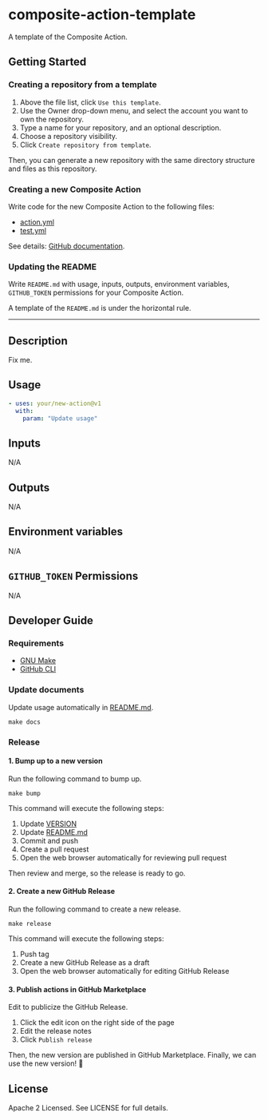 # composite-action-template

A template of the Composite Action.

## Getting Started

### Creating a repository from a template

1. Above the file list, click `Use this template`.
2. Use the Owner drop-down menu, and select the account you want to own the repository.
3. Type a name for your repository, and an optional description.
4. Choose a repository visibility.
5. Click `Create repository from template`.

Then, you can generate a new repository with the same directory structure and files as this repository.

### Creating a new Composite Action

Write code for the new Composite Action to the following files:

- [action.yml](/action.yml)
- [test.yml](/.github/workflows/test.yml)

See details: [GitHub documentation](https://docs.github.com/en/actions/creating-actions/creating-a-composite-action).

### Updating the README

Write `README.md` with usage, inputs, outputs, environment variables, `GITHUB_TOKEN` permissions
for your Composite Action.

A template of the `README.md` is under the horizontal rule.

---

## Description

Fix me.

## Usage

```yaml
- uses: your/new-action@v1
  with:
    param: "Update usage"
```

## Inputs

N/A

## Outputs

N/A

## Environment variables

N/A

## `GITHUB_TOKEN` Permissions

N/A

## Developer Guide

### Requirements

- [GNU Make](https://www.gnu.org/software/make/)
- [GitHub CLI](https://cli.github.com/)

### Update documents

Update usage automatically in [README.md](/README.md).

```shell
make docs
```

### Release

#### 1. Bump up to a new version

Run the following command to bump up.

```shell
make bump
```

This command will execute the following steps:

1. Update [VERSION](/VERSION)
2. Update [README.md](/README.md)
3. Commit and push
4. Create a pull request
5. Open the web browser automatically for reviewing pull request

Then review and merge, so the release is ready to go.

#### 2. Create a new GitHub Release

Run the following command to create a new release.

```shell
make release
```

This command will execute the following steps:

1. Push tag
2. Create a new GitHub Release as a draft
3. Open the web browser automatically for editing GitHub Release

#### 3. Publish actions in GitHub Marketplace

Edit to publicize the GitHub Release.

1. Click the edit icon on the right side of the page
2. Edit the release notes
3. Click `Publish release`

Then, the new version are published in GitHub Marketplace.
Finally, we can use the new version! :tada:

## License

Apache 2 Licensed. See LICENSE for full details.
